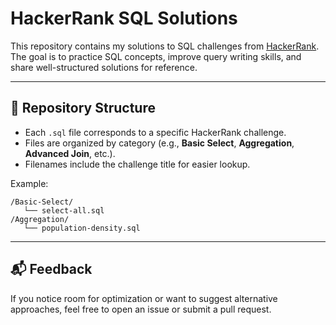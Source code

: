 # HackerRank SQL Solutions

This repository contains my solutions to SQL challenges from [HackerRank](https://www.hackerrank.com/).
The goal is to practice SQL concepts, improve query writing skills, and share well-structured solutions for reference.

---

## 📂 Repository Structure

* Each `.sql` file corresponds to a specific HackerRank challenge.
* Files are organized by category (e.g., **Basic Select**, **Aggregation**, **Advanced Join**, etc.).
* Filenames include the challenge title for easier lookup.

Example:

```
/Basic-Select/
   └── select-all.sql
/Aggregation/
   └── population-density.sql
```


---

## 📬 Feedback

If you notice room for optimization or want to suggest alternative approaches, feel free to open an issue or submit a pull request.
